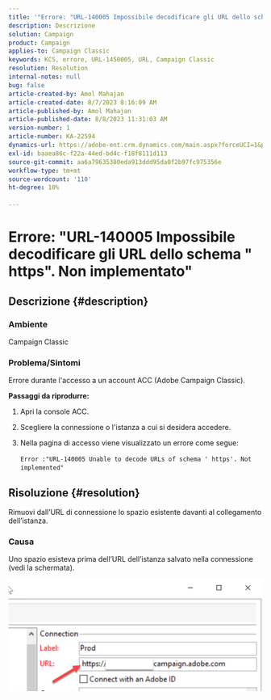 ```yaml
---
title: '"Errore: "URL-140005 Impossibile decodificare gli URL dello schema" https". Non implementato"'''
description: Descrizione
solution: Campaign
product: Campaign
applies-to: Campaign Classic
keywords: KCS, errore, URL-1450005, URL, Campaign Classic
resolution: Resolution
internal-notes: null
bug: false
article-created-by: Amol Mahajan
article-created-date: 8/7/2023 8:16:09 AM
article-published-by: Amol Mahajan
article-published-date: 8/8/2023 11:31:03 AM
version-number: 1
article-number: KA-22594
dynamics-url: https://adobe-ent.crm.dynamics.com/main.aspx?forceUCI=1&pagetype=entityrecord&etn=knowledgearticle&id=8df6b4a6-fa34-ee11-bdf4-6045bd006c82
exl-id: baaea86c-f22a-44ed-bd4c-f18f8111d113
source-git-commit: aa6a79635380eda913ddd95da0f2b97fc975356e
workflow-type: tm+mt
source-wordcount: '110'
ht-degree: 10%

---
```


# Errore: &quot;URL-140005 Impossibile decodificare gli URL dello schema &quot; https&quot;. Non implementato&quot;

## Descrizione {#description}


### <b>Ambiente</b>

Campaign Classic



### <b>Problema/Sintomi</b>

Errore durante l&#39;accesso a un account ACC (Adobe Campaign Classic).



<b>Passaggi da riprodurre:</b>

1. Apri la console ACC.


2. Scegliere la connessione o l&#39;istanza a cui si desidera accedere.


3. Nella pagina di accesso viene visualizzato un errore come segue:

   `Error :"URL-140005 Unable to decode URLs of schema ' https'. Not implemented"`



## Risoluzione {#resolution}


Rimuovi dall’URL di connessione lo spazio esistente davanti al collegamento dell’istanza.

### <b>Causa</b>

Uno spazio esisteva prima dell’URL dell’istanza salvato nella connessione (vedi la schermata).

![](assets/9ee7e7a5-fc34-ee11-bdf4-6045bd006c82.png)
